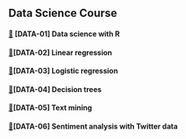 ## Data Science Course

#### [:link:](https://s3.eu-west-2.amazonaws.com/cinndata/data/data-01.html) [DATA-01] Data science with R

#### [:link:](https://s3.eu-west-2.amazonaws.com/cinndata/data/data-02.html)[DATA-02] Linear regression

#### [:link:](https://s3.eu-west-2.amazonaws.com/cinndata/data/data-03.html)[DATA-03] Logistic regression

#### [:link:](https://s3.eu-west-2.amazonaws.com/cinndata/data/data-04.html)[DATA-04] Decision trees

#### [:link:](https://s3.eu-west-2.amazonaws.com/cinndata/data/data-05.html)[DATA-05] Text mining

#### [:link:](https://s3.eu-west-2.amazonaws.com/cinndata/data/data-06.html)[DATA-06] Sentiment analysis with Twitter data
